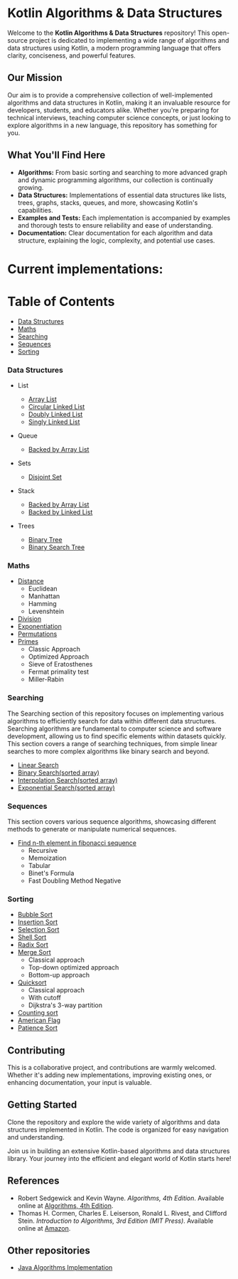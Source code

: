 # Kotlin Algorithms & Data Structures

Welcome to the **Kotlin Algorithms & Data Structures** repository! This open-source project is dedicated to implementing
a wide range of algorithms and data structures using Kotlin, a modern programming language that offers clarity,
conciseness, and powerful features.

## Our Mission

Our aim is to provide a comprehensive collection of well-implemented algorithms and data structures in Kotlin, making it
an invaluable resource for developers, students, and educators alike. Whether you're preparing for technical interviews,
teaching computer science concepts, or just looking to explore algorithms in a new language, this repository has
something for you.

## What You'll Find Here

- **Algorithms:** From basic sorting and searching to more advanced graph and dynamic programming algorithms, our
  collection is continually growing.
- **Data Structures:** Implementations of essential data structures like lists, trees, graphs, stacks, queues, and more,
  showcasing Kotlin's capabilities.
- **Examples and Tests:** Each implementation is accompanied by examples and thorough tests to ensure reliability and
  ease of understanding.
- **Documentation:** Clear documentation for each algorithm and data structure, explaining the logic, complexity, and
  potential use cases.

# Current implementations:

# Table of Contents

- [Data Structures](#data-structures)
- [Maths](#maths)
- [Searching](#searching)
- [Sequences](#sequences)
- [Sorting](#sorting) 

### Data Structures

- List
  - [Array List](https://github.com/devstromo/kotlin-algorithms/blob/main/data-structure/src/main/kotlin/lists/ArrayList.kt)
  - [Circular Linked List](https://github.com/devstromo/kotlin-algorithms/blob/main/data-structure/src/main/kotlin/lists/CircularLinkedList.kt)
  - [Doubly Linked List](https://github.com/devstromo/kotlin-algorithms/blob/main/data-structure/src/main/kotlin/lists/DoublyLinkedList.kt)
  - [Singly Linked List](https://github.com/devstromo/kotlin-algorithms/blob/main/data-structure/src/main/kotlin/lists/SinglyLinkedList.kt)

- Queue
  - [Backed by Array List](https://github.com/devstromo/kotlin-algorithms/blob/main/data-structure/src/main/kotlin/queues/ArrayQueue.kt)

- Sets
  - [Disjoint Set](https://github.com/devstromo/kotlin-algorithms/blob/main/data-structure/src/main/kotlin/sets/DisjointSet.kt)

- Stack
  - [Backed by Array List](https://github.com/devstromo/kotlin-algorithms/blob/main/data-structure/src/main/kotlin/stacks/ArrayStack.kt)
  - [Backed by Linked List](https://github.com/devstromo/kotlin-algorithms/blob/main/data-structure/src/main/kotlin/stacks/LinkedStack.kt)

- Trees
  - [Binary Tree](https://github.com/devstromo/kotlin-algorithms/blob/main/data-structure/src/main/kotlin/trees/BinaryTree.kt)
  - [Binary Search Tree](https://github.com/devstromo/kotlin-algorithms/blob/main/data-structure/src/main/kotlin/trees/BinarySearchTree.kt)

### Maths

- [Distance](https://github.com/devstromo/kotlin-algorithms/blob/main/maths/src/main/kotlin/distance/Distance.kt)
    - Euclidean
    - Manhattan
    - Hamming
    - Levenshtein
- [Division](https://github.com/devstromo/kotlin-algorithms/blob/main/maths/src/main/kotlin/division/Division.kt)
- [Exponentiation](https://github.com/devstromo/kotlin-algorithms/blob/main/maths/src/main/kotlin/division/Exponentiation.kt)
- [Permutations](https://github.com/devstromo/kotlin-algorithms/blob/main/maths/src/main/kotlin/division/Permutations.kt)
- [Primes](https://github.com/devstromo/kotlin-algorithms/blob/main/maths/src/main/kotlin/division/Primes.kt)
    - Classic Approach
    - Optimized Approach
    - Sieve of Eratosthenes
    - Fermat primality test
    - Miller-Rabin

### Searching

The Searching section of this repository focuses on implementing various algorithms to efficiently search for data
within different data structures. Searching algorithms are fundamental to computer science and software development,
allowing us to find specific elements within datasets quickly. This section covers a range of searching techniques, from
simple linear searches to more complex algorithms like binary search and beyond.

- [Linear Search](https://github.com/devstromo/kotlin-algorithms/blob/main/algorithms/src/main/kotlin/searching/linear/LinearSearch.kt)
- [Binary Search(sorted array)](https://github.com/devstromo/kotlin-algorithms/blob/main/algorithms/src/main/kotlin/searching/binary/BinarySearch.kt)
- [Interpolation Search(sorted array)](https://github.com/devstromo/kotlin-algorithms/blob/main/algorithms/src/main/kotlin/searching/interpolation/InterpolationSearch.kt)
- [Exponential Search(sorted array)](https://github.com/devstromo/kotlin-algorithms/blob/main/algorithms/src/main/kotlin/searching/exponential/ExponentialSearch.kt)

### Sequences

This section covers various sequence algorithms, showcasing different methods to generate or manipulate numerical
sequences.

- [Find n-th element in fibonacci sequence](https://github.com/devstromo/kotlin-algorithms/blob/main/algorithms/src/main/kotlin/sequences/fibonacci/Fibonacci.kt)
    - Recursive
    - Memoization
    - Tabular
    - Binet's Formula
    - Fast Doubling Method Negative

### Sorting

- [Bubble Sort](https://github.com/devstromo/kotlin-algorithms/blob/main/algorithms/src/main/kotlin/sorting/bubble/BubbleSort.kt)
- [Insertion Sort](https://github.com/devstromo/kotlin-algorithms/blob/main/algorithms/src/main/kotlin/sorting/insertion/InsertionSort.kt)
- [Selection Sort](https://github.com/devstromo/kotlin-algorithms/blob/main/algorithms/src/main/kotlin/sorting/selection/SelectionSort.kt)
- [Shell Sort](https://github.com/devstromo/kotlin-algorithms/blob/main/algorithms/src/main/kotlin/sorting/shell/ShellSort.kt)
- [Radix Sort](https://github.com/devstromo/kotlin-algorithms/blob/main/algorithms/src/main/kotlin/sorting/radix/RadixSort.kt)
- [Merge Sort](https://github.com/devstromo/kotlin-algorithms/blob/main/algorithms/src/main/kotlin/sorting/merge/MergeSort.kt)
    - Classical approach
    - Top-down optimized approach
    - Bottom-up approach
- [Quicksort](https://github.com/devstromo/kotlin-algorithms/blob/main/algorithms/src/main/kotlin/sorting/quicksort/QuickSort.kt)
    - Classical approach
    - With cutoff
    - Dijkstra's 3-way partition
- [Counting sort](https://github.com/devstromo/kotlin-algorithms/blob/main/algorithms/src/main/kotlin/sorting/counting/CountingSort.kt)
- [American Flag](https://github.com/devstromo/kotlin-algorithms/blob/main/algorithms/src/main/kotlin/sorting/americanFlag/AmericanFlagSort.kt)
- [Patience Sort](https://github.com/devstromo/kotlin-algorithms/blob/main/algorithms/src/main/kotlin/sorting/patience/PatienceSort.kt)

## Contributing

This is a collaborative project, and contributions are warmly welcomed. Whether it's adding new implementations,
improving existing ones, or enhancing documentation, your input is valuable.

## Getting Started

Clone the repository and explore the wide variety of algorithms and data structures implemented in Kotlin. The code is
organized for easy navigation and understanding.

Join us in building an extensive Kotlin-based algorithms and data structures library. Your journey into the efficient
and elegant world of Kotlin starts here!

## References

- Robert Sedgewick and Kevin Wayne. *Algorithms, 4th Edition*. Available online
  at [Algorithms, 4th Edition](https://algs4.cs.princeton.edu/home/).
- Thomas H. Cormen, Charles E. Leiserson, Ronald L. Rivest, and Clifford Stein. *Introduction to Algorithms, 3rd
  Edition (MIT Press)*. Available online
  at [Amazon](https://www.amazon.com/Introduction-Algorithms-3rd-MIT-Press/dp/0262033844).

## Other repositories

- [Java Algorithms Implementation](https://github.com/phishman3579/java-algorithms-implementation)



